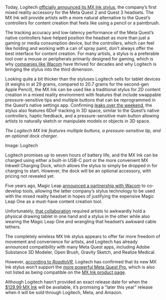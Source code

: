 Today, Logitech [officially announced its MX Ink stylus](https://logitech.cfzu.net/c/482924/499820/8585?u=https%3A%2F%2Fblog.logitech.com%2F2024%2F06%2F17%2Fbring-familiarity-and-precision-to-mixed-reality-with-logitech-mx-ink-a-stylus-for-meta-quest%2F), the company’s first mixed reality accessory for the Meta Quest 2 and Quest 3 headsets. The MX Ink will provide artists with a more natural alternative to the Quest’s controllers for content creation that feels like using a pencil or a paintbrush.

The tracking accuracy and low-latency performance of the Meta Quest’s native controllers have helped position the headset as more than just a gaming or media consumption device, but the controllers, which can feel like holding and working with a can of spray paint, don’t always offer the best interface for content creation. For many artists, a stylus is a preferable tool over a mouse or peripherals primarily designed for gaming, which is why [companies like Wacom](/2024/4/25/24140168/wacom-movink-13-oled-drawing-tablet-price-announcement) have thrived for decades and why Logitech is bringing the stylus into the third dimension.

Looking quite a bit thicker than the styluses Logitech sells for tablet devices (it weighs in at 29 grams, compared to 20.7 grams for the second-gen Apple Pencil), the MX Ink can be used like a traditional stylus for 2D content creation in a mixed reality environment with features that include swappable pressure-sensitive tips and multiple buttons that can be reprogrammed in the Quest’s native settings app. Confirming [leaks over the weekend](/2024/6/16/24179795/logitech-reportedly-announcing-a-meta-quest-stylus-tomorrow), the stylus also features 6DoF tracking in 3D space, similar to the Quest’s native controllers, haptic feedback, and a pressure-sensitive main button allowing artists to naturally sketch or manipulate models or objects in 3D space.

*The Logitech MX Ink features multiple buttons, a pressure-sensitive tip, and an optional dock charger.*

Image: Logitech

Logitech promises up to seven hours of battery life, and the MX Ink can be charged using either a built-in USB-C port or the more convenient MX Inkwell Charging Dock, which allows the stylus to simply be dropped in for charging to start. However, the dock will be an optional accessory, with pricing not revealed yet.

Five years ago, Magic Leap [announced a partnership with Wacom](/2019/1/17/18186781/wacom-magic-leap-ar-augmented-reality-partnership-ces-2019) to co-develop tools, allowing the latter company’s stylus technology to be used with the mixed reality headset in hopes of justifying the expensive Magic Leap One as a must-have content creation tool.

Unfortunately, [that collaboration](/2019/1/17/18186781/wacom-magic-leap-ar-augmented-reality-partnership-ces-2019) required artists to awkwardly hold a physical drawing tablet in one hand and a stylus in the other while also wearing the Magic Leap One and wrangling that headset’s awkward cable tethers.

The completely wireless MX Ink stylus appears to offer far more freedom of movement and convenience for artists, and Logitech has already announced compatibility with many Meta Quest apps, including Adobe Substance 3D Modeler, Open Brush, Gravity Sketch, and Realize Medical.

However, [according to *RoadtoVR*](https://www.roadtovr.com/quest-first-third-party-input-logitech-stylus/), Logitech has confirmed that its new MX Ink stylus won’t support the [more powerful Meta Quest Pro](/23451629/meta-quest-pro-vr-headset-horizon-review), which is also not listed as being compatible on the [MX Ink product page](https://logitech.cfzu.net/c/482924/499820/8585?u=https%3A%2F%2Fwww.logitech.com%2Fen-us%2Fproducts%2Fvr%2Fmx-ink-mr-stylus.914-000085.html).

Although Logitech hasn’t provided an exact release date for when the [$129.99 MX Ink](https://logitech.cfzu.net/c/482924/499820/8585?u=https%3A%2F%2Fwww.logitech.com%2Fen-us%2Fproducts%2Fvr%2Fmx-ink-mr-stylus.914-000085.html) will be available, it’s promising a “later this year” release when it will be sold through Logitech, Meta, and Amazon.
